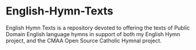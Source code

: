 # English-Hymn-Texts

English Hymn Texts is a repository devoted to offering the texts of Public Domain English language hymns in support of both my English Hymn project, and the CMAA Open Source Catholic Hymnal project.

